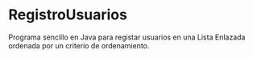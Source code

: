 # RegistroUsuarios
Programa sencillo en Java para registar usuarios en una Lista Enlazada ordenada por un criterio de ordenamiento. 
